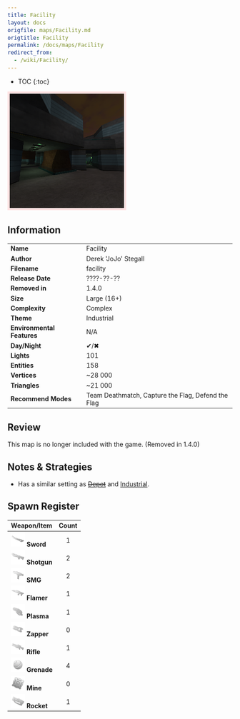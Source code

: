 ```yaml
---
title: Facility
layout: docs
origfile: maps/Facility.md
origtitle: Facility
permalink: /docs/maps/Facility
redirect_from:
  - /wiki/Facility/
---
```

* TOC
{:toc}
<img style='border:5px solid #ffe0e0e0' src="../images/maps/facility.png" width="256px" />

## Information

|                            |                                                     |
|----------------------------|-----------------------------------------------------|
| **Name**                   | Facility                                            |
| **Author**                 | Derek 'JoJo' Stegall                                |
| **Filename**               | facility                                            |
| **Release Date**           | ????-??-??                                          |
| **Removed in**             | 1.4.0                                               |
| **Size**                   | Large (16+)                                         |
| **Complexity**             | Complex                                             |
| **Theme**                  | Industrial                                          |
| **Environmental Features** | N/A                                                 |
| **Day/Night**              | ✔/✖                                                 |
| **Lights**                 | 101                                                 |
| **Entities**               | 158                                                 |
| **Vertices**               | ~28 000                                             |
| **Triangles**              | ~21 000                                             |
| **Recommend Modes**        | Team Deathmatch, Capture the Flag, Defend the Flag |

## Review

This map is no longer included with the game. (Removed in 1.4.0)

## Notes & Strategies

- Has a similar setting as ~~[Depot](Depot)~~ and [Industrial](Industrial).

## Spawn Register

| Weapon/Item                                                         | Count |
|---------------------------------------------------------------------|:-----:|
| <img src="../images/weapons/sword.png" width="32px"/> **Sword**     |   1   |
| <img src="../images/weapons/shotgun.png" width="32px"/> **Shotgun** |   2   |
| <img src="../images/weapons/smg.png" width="32px"/> **SMG**         |   2   |
| <img src="../images/weapons/flamer.png" width="32px"/> **Flamer**   |   1   |
| <img src="../images/weapons/plasma.png" width="32px"/> **Plasma**   |   1   |
| <img src="../images/weapons/zapper.png" width="32px"/> **Zapper**   |   0   |
| <img src="../images/weapons/rifle.png" width="32px"/> **Rifle**     |   1   |
| <img src="../images/weapons/grenade.png" width="32px"/> **Grenade** |   4   |
| <img src="../images/weapons/mine.png" width="32px"/> **Mine**       |   0   |
| <img src="../images/weapons/rocket.png" width="32px"/> **Rocket**   |   1   |
